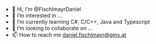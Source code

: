 - 👋 Hi, I’m @FischlmayrDaniel
- 👀 I’m interested in ...
- 🌱 I’m currently learning C#, C/C++, Java and Typescript
- 💞️ I’m looking to collaborate on ...
- 📫 How to reach me daniel.fischlmayr@gmx.at

<!---
FischlmayrDaniel/FischlmayrDaniel is a ✨ special ✨ repository because its `README.md` (this file) appears on your GitHub profile.
You can click the Preview link to take a look at your changes.
--->
